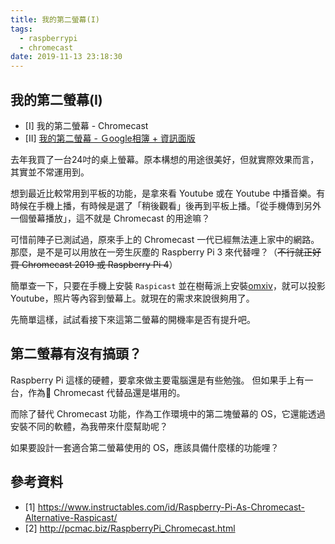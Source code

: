 ```yaml
---
title: 我的第二螢幕(I)
tags:
  - raspberrypi
  - chromecast
date: 2019-11-13 23:18:30
---
```


## 我的第二螢幕(I)

- [I] 我的第二螢幕 - Chromecast
- [II] [我的第二螢幕 - Ｇoogle相簿 + 資訊面版](make/second-screen-2.md)

去年我買了一台24吋的桌上螢幕。原本構想的用途很美好，但就實際效果而言，其實並不常運用到。

想到最近比較常用到平板的功能，是拿來看 Youtube 或在 Youtube 中播音樂。有時候在手機上播，有時候是選了「稍後觀看」後再到平板上播。「從手機傳到另外一個螢幕播放」，這不就是 Chromecast 的用途嘛？

可惜前陣子已測試過，原來手上的 Chromecast 一代已經無法連上家中的網路。
那麼，是不是可以用放在一旁生灰塵的 Raspberry Pi 3 來代替哩？（~~不行就正好買 Chromecast 2019 或 Raspberry Pi 4~~）

簡單查一下，只要在手機上安裝 `Raspicast` 並在樹莓派上安裝[omxiv](https://github.com/HaarigerHarald/omxiv)，就可以投影 Youtube，照片等內容到螢幕上。就現在的需求來說很夠用了。

先簡單這樣，試試看接下來這第二螢幕的開機率是否有提升吧。

## 第二螢幕有沒有搞頭？

Raspberry Pi 這樣的硬體，要拿來做主要電腦還是有些勉強。
但如果手上有一台，作為 Chromecast 代替品還是堪用的。

而除了替代 Chromecast 功能，作為工作環境中的第二塊螢幕的 OS，它還能透過安裝不同的軟體，為我帶來什麼幫助呢？

如果要設計一套適合第二螢幕使用的 OS，應該具備什麼樣的功能哩？

## 參考資料

- [1] https://www.instructables.com/id/Raspberry-Pi-As-Chromecast-Alternative-Raspicast/
- [2] http://pcmac.biz/RaspberryPi_Chromecast.html
